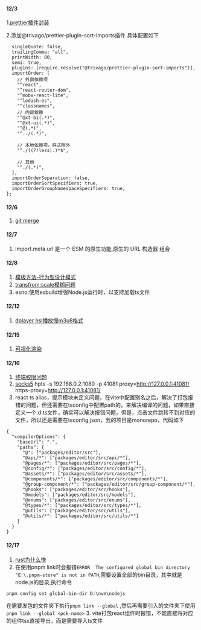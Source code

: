 
#### 12/3
1.[prettier插件封装](https://mp.weixin.qq.com/s/w1ms6ltvPTU5Hes6o7AJYQ)

2.添加@trivago/prettier-plugin-sort-imports插件
具体配置如下
``` module.exports = {
  singleQuote: false,
  trailingComma: "all",
  printWidth: 80,
  semi: true,
  plugins: [require.resolve("@trivago/prettier-plugin-sort-imports")],
  importOrder: [
    // 外部依赖项
    "^react",
    "^react-router-dom",
    "^mobx-react-lite",
    "^lodash-es",
    "^classnames",
    // 内部依赖
    "^@xt-bi(.*)",
    "^@xt-ui(.*)",
    "^@(.*)",
    "^../(.*)",

    // 本地依赖项，样式除外
    "^./((?!less).)*$",

    // 其他
    "^./(.*)",
  ],
  importOrderSeparation: false,
  importOrderSortSpecifiers: true,
  importOrderGroupNamespaceSpecifiers: true,
};

```


#### 12/6
1. [git merge](https://blog.csdn.net/tilblackout/article/details/124557422)

#### 12/7
1. import.meta.url 是一个 ESM 的原生功能,原生的 URL 构造器 组合

#### 12/8
1. [模板方法-行为型设计模式](https://mp.weixin.qq.com/s/drdCbKZx7e01vlqCcERddQ)
3. [transfrom:scale模糊问题](https://cloud.tencent.com/developer/article/1954236)
2. esno:使用esbuild增强Node.js运行时，以支持加载ts文件

#### 12/12
1. [dplayer hsl播放慢m3u8格式](https://blog.csdn.net/ghfuidy/article/details/121480349)

#### 12/15
1. [可视化渲染](https://mp.weixin.qq.com/s/yqYey76qLGYPfDtpGkVFfA)

#### 12/16
1. [终端权限问题](https://blog.csdn.net/qq_34488939/article/details/121146658)
2. [socks5](https://zhuanlan.zhihu.com/p/337940332)
    hpts -s 192.168.0.2:1080 -p 41081
    proxy=http://127.0.0.1:41081/
    https-proxy=http://127.0.0.1:41081/
3. react ts alias，提示模块未定义问题，在vite中配置别名之后，解决了打包报错的问题，但还需要在tsconfig中配置path的，来解决编译的问题，如果直接定义一个.d.ts文件，确实可以解决报错问题，但是，点击文件跳转不到对应的文件，所以还是需要在tsconfig,json，我的项目是monorepo，代码如下
```
{
  "compilerOptions": {
    "baseUrl": ".",
    "paths": {
      "@": ["packages/editor/src"],
      "@api/*": ["packages/editor/src/api/*"],
      "@pages/*": ["packages/editor/src/pages/*"],
      "@config/*": ["packages/editor/src/config/*"],
      "@assets/*": ["packages/editor/src/assets/*"],
      "@components/*": ["packages/editor/src/components/*"],
      "@group-component/*": ["packages/editor/src/group-component/*"],
      "@hooks": ["packages/editor/src/hooks"],
      "@models": ["packages/editor/src/models"],
      "@enums": ["packages/editor/src/enums"],
      "@types/*": ["packages/editor/src/types/*"],
      "@utils": ["packages/editor/src/utils"],
      "@utils/*": ["packages/editor/src/utils/*"]
    }
  }
}

```

#### 12/17
1. [rust为什么快](https://www.zhihu.com/question/393796866/answer/1222452176)
2. 在使用pnpm link时会报错`ERROR  The configured global bin directory "E:\.pnpm-store" is not in PATH`,需要设置全部的bin目录，其中就是node.js的目录,执行命令
```
pnpm config set global-bin-dir D:\nvm\nodejs
```
在需要发包的文件夹下执行`pnpm link --global` ,然后再需要引入的文件夹下使用`pnpm link --global <pck-name>`
3. vite打包react组件时报错，不能直接将对应的组件tsx直接导出，而是需要导入ts文件
